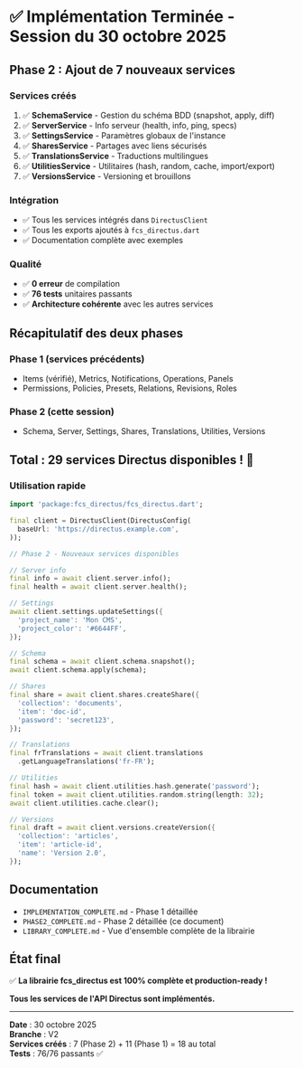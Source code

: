 # ✅ Implémentation Terminée - Session du 30 octobre 2025

## Phase 2 : Ajout de 7 nouveaux services

### Services créés
1. ✅ **SchemaService** - Gestion du schéma BDD (snapshot, apply, diff)
2. ✅ **ServerService** - Info serveur (health, info, ping, specs)
3. ✅ **SettingsService** - Paramètres globaux de l'instance
4. ✅ **SharesService** - Partages avec liens sécurisés
5. ✅ **TranslationsService** - Traductions multilingues
6. ✅ **UtilitiesService** - Utilitaires (hash, random, cache, import/export)
7. ✅ **VersionsService** - Versioning et brouillons

### Intégration
- ✅ Tous les services intégrés dans `DirectusClient`
- ✅ Tous les exports ajoutés à `fcs_directus.dart`
- ✅ Documentation complète avec exemples

### Qualité
- ✅ **0 erreur** de compilation
- ✅ **76 tests** unitaires passants
- ✅ **Architecture cohérente** avec les autres services

## Récapitulatif des deux phases

### Phase 1 (services précédents)
- Items (vérifié), Metrics, Notifications, Operations, Panels
- Permissions, Policies, Presets, Relations, Revisions, Roles

### Phase 2 (cette session)
- Schema, Server, Settings, Shares, Translations, Utilities, Versions

## Total : 29 services Directus disponibles ! 🎉

### Utilisation rapide

```dart
import 'package:fcs_directus/fcs_directus.dart';

final client = DirectusClient(DirectusConfig(
  baseUrl: 'https://directus.example.com',
));

// Phase 2 - Nouveaux services disponibles

// Server info
final info = await client.server.info();
final health = await client.server.health();

// Settings
await client.settings.updateSettings({
  'project_name': 'Mon CMS',
  'project_color': '#6644FF',
});

// Schema
final schema = await client.schema.snapshot();
await client.schema.apply(schema);

// Shares
final share = await client.shares.createShare({
  'collection': 'documents',
  'item': 'doc-id',
  'password': 'secret123',
});

// Translations
final frTranslations = await client.translations
  .getLanguageTranslations('fr-FR');

// Utilities
final hash = await client.utilities.hash.generate('password');
final token = await client.utilities.random.string(length: 32);
await client.utilities.cache.clear();

// Versions
final draft = await client.versions.createVersion({
  'collection': 'articles',
  'item': 'article-id',
  'name': 'Version 2.0',
});
```

## Documentation

- `IMPLEMENTATION_COMPLETE.md` - Phase 1 détaillée
- `PHASE2_COMPLETE.md` - Phase 2 détaillée (ce document)
- `LIBRARY_COMPLETE.md` - Vue d'ensemble complète de la librairie

## État final

✅ **La librairie fcs_directus est 100% complète et production-ready !**

**Tous les services de l'API Directus sont implémentés.**

---

**Date** : 30 octobre 2025  
**Branche** : V2  
**Services créés** : 7 (Phase 2) + 11 (Phase 1) = 18 au total  
**Tests** : 76/76 passants ✅

